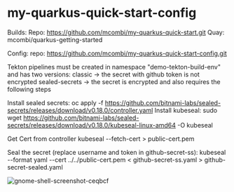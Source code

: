 # my-quarkus-quick-start-config

Builds:
Repo: https://github.com/mcombi/my-quarkus-quick-start.git
Quay: mcombi/quarkus-getting-started

Config:
repo: https://github.com/mcombi/my-quarkus-quick-start-config.git


Tekton pipelines must be created in namespace "demo-tekton-build-env" and has two versions:
classic -> the secret with github token is not encrypted
sealed-secrets -> the secret is encrypted and also requires the following steps


Install sealed secrets:
oc apply -f https://github.com/bitnami-labs/sealed-secrets/releases/download/v0.18.0/controller.yaml
Install kubeseal:
sudo wget https://github.com/bitnami-labs/sealed-secrets/releases/download/v0.18.0/kubeseal-linux-amd64 -O kubeseal

Get Cert from controller 
kubeseal --fetch-cert > public-cert.pem

Seal the secret (replace username and token in github-secret-ss):
kubeseal --format yaml --cert ../../public-cert.pem < github-secret-ss.yaml > github-secret-sealed.yaml


![gnome-shell-screenshot-ceqbcf](https://user-images.githubusercontent.com/100132715/178200548-2094642b-dbd2-42f6-aba4-212d2692d3d9.png)
